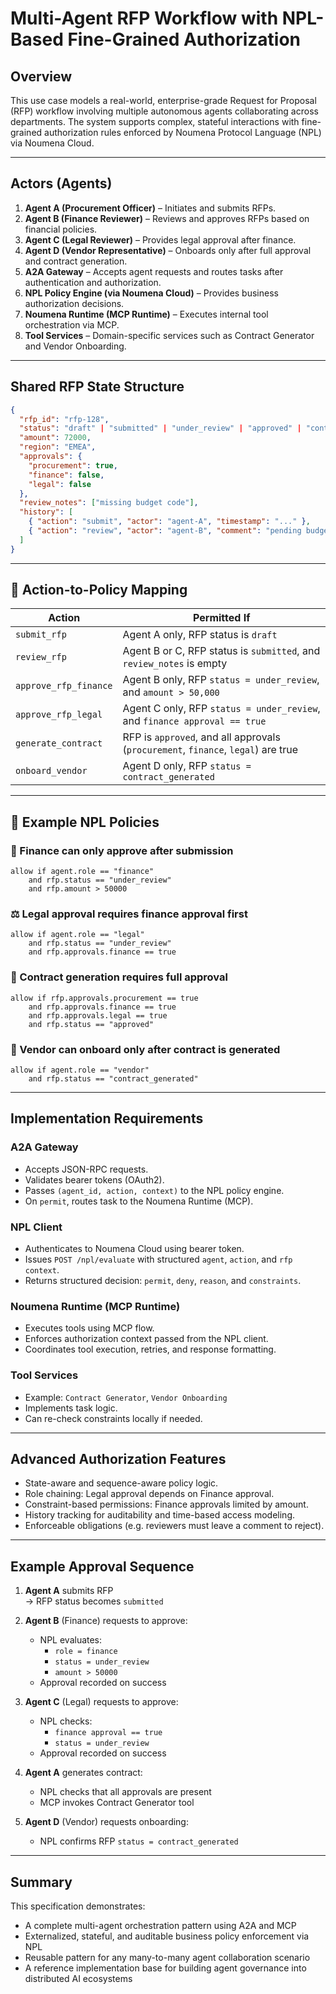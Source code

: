 # Multi-Agent RFP Workflow with NPL-Based Fine-Grained Authorization

## Overview

This use case models a real-world, enterprise-grade Request for Proposal (RFP) workflow involving multiple autonomous agents collaborating across departments. The system supports complex, stateful interactions with fine-grained authorization rules enforced by Noumena Protocol Language (NPL) via Noumena Cloud.

---

## Actors (Agents)

1. **Agent A (Procurement Officer)** – Initiates and submits RFPs.
2. **Agent B (Finance Reviewer)** – Reviews and approves RFPs based on financial policies.
3. **Agent C (Legal Reviewer)** – Provides legal approval after finance.
4. **Agent D (Vendor Representative)** – Onboards only after full approval and contract generation.
5. **A2A Gateway** – Accepts agent requests and routes tasks after authentication and authorization.
6. **NPL Policy Engine (via Noumena Cloud)** – Provides business authorization decisions.
7. **Noumena Runtime (MCP Runtime)** – Executes internal tool orchestration via MCP.
8. **Tool Services** – Domain-specific services such as Contract Generator and Vendor Onboarding.

---

## Shared RFP State Structure

```json
{
  "rfp_id": "rfp-128",
  "status": "draft" | "submitted" | "under_review" | "approved" | "contract_generated" | "onboarded",
  "amount": 72000,
  "region": "EMEA",
  "approvals": {
    "procurement": true,
    "finance": false,
    "legal": false
  },
  "review_notes": ["missing budget code"],
  "history": [
    { "action": "submit", "actor": "agent-A", "timestamp": "..." },
    { "action": "review", "actor": "agent-B", "comment": "pending budget" }
  ]
}
```

---

## 🎯 Action-to-Policy Mapping

| **Action**             | **Permitted If**                                                                 |
|------------------------|----------------------------------------------------------------------------------|
| `submit_rfp`           | Agent A only, RFP status is `draft`                                             |
| `review_rfp`           | Agent B or C, RFP status is `submitted`, and `review_notes` is empty            |
| `approve_rfp_finance`  | Agent B only, RFP `status = under_review`, and `amount > 50,000`                |
| `approve_rfp_legal`    | Agent C only, RFP `status = under_review`, and `finance approval == true`       |
| `generate_contract`    | RFP is `approved`, and all approvals (`procurement`, `finance`, `legal`) are true |
| `onboard_vendor`       | Agent D only, RFP `status = contract_generated`                                 |

---

## 🧠 Example NPL Policies

### 🏦 Finance can only approve after submission

```npl
allow if agent.role == "finance"
    and rfp.status == "under_review"
    and rfp.amount > 50000
```

### ⚖️ Legal approval requires finance approval first

```npl
allow if agent.role == "legal"
    and rfp.status == "under_review"
    and rfp.approvals.finance == true
```

### 📄 Contract generation requires full approval

```npl
allow if rfp.approvals.procurement == true
    and rfp.approvals.finance == true
    and rfp.approvals.legal == true
    and rfp.status == "approved"
```

### 🤝 Vendor can onboard only after contract is generated

```npl
allow if agent.role == "vendor"
    and rfp.status == "contract_generated"
```

---

## Implementation Requirements

### A2A Gateway

- Accepts JSON-RPC requests.
- Validates bearer tokens (OAuth2).
- Passes `(agent_id, action, context)` to the NPL policy engine.
- On `permit`, routes task to the Noumena Runtime (MCP).

### NPL Client

- Authenticates to Noumena Cloud using bearer token.
- Issues `POST /npl/evaluate` with structured `agent`, `action`, and `rfp context`.
- Returns structured decision: `permit`, `deny`, `reason`, and `constraints`.

### Noumena Runtime (MCP Runtime)

- Executes tools using MCP flow.
- Enforces authorization context passed from the NPL client.
- Coordinates tool execution, retries, and response formatting.

### Tool Services

- Example: `Contract Generator`, `Vendor Onboarding`
- Implements task logic.
- Can re-check constraints locally if needed.

---

## Advanced Authorization Features

- State-aware and sequence-aware policy logic.
- Role chaining: Legal approval depends on Finance approval.
- Constraint-based permissions: Finance approvals limited by amount.
- History tracking for auditability and time-based access modeling.
- Enforceable obligations (e.g. reviewers must leave a comment to reject).

---

## Example Approval Sequence

1. **Agent A** submits RFP  
   → RFP status becomes `submitted`

2. **Agent B** (Finance) requests to approve:  
   - NPL evaluates:
     - `role = finance`
     - `status = under_review`
     - `amount > 50000`
   - Approval recorded on success

3. **Agent C** (Legal) requests to approve:  
   - NPL checks:
     - `finance approval == true`
     - `status = under_review`
   - Approval recorded on success

4. **Agent A** generates contract:  
   - NPL checks that all approvals are present
   - MCP invokes Contract Generator tool

5. **Agent D** (Vendor) requests onboarding:  
   - NPL confirms RFP `status = contract_generated`

---

## Summary

This specification demonstrates:

- A complete multi-agent orchestration pattern using A2A and MCP
- Externalized, stateful, and auditable business policy enforcement via NPL
- Reusable pattern for any many-to-many agent collaboration scenario
- A reference implementation base for building agent governance into distributed AI ecosystems